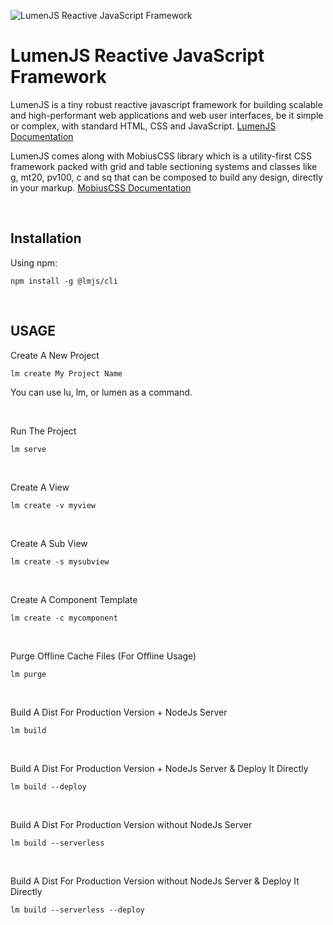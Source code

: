![LumenJS Reactive JavaScript Framework](https://lumen.bea.com.lb/lmjs.svg)

# LumenJS Reactive JavaScript Framework

LumenJS is a tiny robust reactive javascript framework for building scalable and high-performant web applications and web user interfaces, be it simple or complex, with standard HTML, CSS and JavaScript.
<a href="https://lumen.bea.com.lb/" target="_blank">LumenJS Documentation</a>



LumenJS comes along with MobiusCSS library which is a utility-first CSS framework packed with grid and table sectioning systems and classes like g, mt20, pv100, c and sq that can be composed to build any design, directly in your markup.
<a href="https://mobius.bea.com.lb/" target="_blank">MobiusCSS Documentation</a>

&nbsp;

## Installation
Using npm:
```
npm install -g @lmjs/cli
```

&nbsp;

## USAGE
Create A New Project
```
lm create My Project Name
```
You can use lu, lm, or lumen as a command.

&nbsp;

Run The Project
```
lm serve
```

&nbsp;

Create A View
```
lm create -v myview
```

&nbsp;

Create A Sub View
```
lm create -s mysubview
```

&nbsp;

Create A Component Template
```
lm create -c mycomponent
```

&nbsp;

Purge Offline Cache Files (For Offline Usage)
```
lm purge
```

&nbsp;

Build A Dist For Production Version + NodeJs Server
```
lm build
```

&nbsp;

Build A Dist For Production Version + NodeJs Server & Deploy It Directly
```
lm build --deploy
```

&nbsp;

Build A Dist For Production Version without NodeJs Server
```
lm build --serverless
```

&nbsp;

Build A Dist For Production Version without NodeJs Server & Deploy It Directly
```
lm build --serverless --deploy
```

